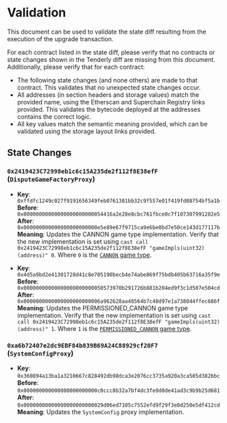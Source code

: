 # Validation

This document can be used to validate the state diff resulting from the execution of the upgrade
transaction.

For each contract listed in the state diff, please verify that no contracts or state changes shown in the Tenderly diff are missing from this document. Additionally, please verify that for each contract:

- The following state changes (and none others) are made to that contract. This validates that no unexpected state changes occur.
- All addresses (in section headers and storage values) match the provided name, using the Etherscan and Superchain Registry links provided. This validates the bytecode deployed at the addresses contains the correct logic.
- All key values match the semantic meaning provided, which can be validated using the storage layout links provided.

## State Changes

### `0x2419423C72998eb1c6c15A235de2f112f8E38efF` (`DisputeGameFactoryProxy`)

- **Key**: `0xffdfc1249c027f9191656349feb0761381bb32c9f557e01f419fd08754bf5a1b` <br/>
  **Before**: `0x00000000000000000000000054416a2e28e8cbc761fbce0c7f107307991282e5` <br/>
  **After**: `0x000000000000000000000000e5e89e67f9715ca9e6be0bd7e50ce143d177117b` <br/>
  **Meaning**: Updates the CANNON game type implementation. Verify that the new implementation is set using `cast call 0x2419423C72998eb1c6c15A235de2f112f8E38efF "gameImpls(uint32)(address)" 0`. Where `0` is the [`CANNON` game type](https://github.com/ethereum-optimism/optimism/blob/op-contracts/v1.4.0/packages/contracts-bedrock/src/dispute/lib/Types.sol#L28).

- **Key**: `0x4d5a9bd2e41301728d41c8e705190becb4e74abe869f75bdb405b63716a35f9e` <br/>
  **Before**: `0x00000000000000000000000050573970b291726b881b204ed9f3c1d507e504cd` <br/>
  **After**: `0x0000000000000000000000006a962628aa48564b7c48d97e1a738044ffec686f` <br/>
  **Meaning**: Updates the PERMISSIONED_CANNON game type implementation. Verify that the new implementation is set using `cast call 0x2419423C72998eb1c6c15A235de2f112f8E38efF "gameImpls(uint32)(address)" 1`. Where `1` is the [`PERMISSIONED_CANNON` game type](https://github.com/ethereum-optimism/optimism/blob/op-contracts/v1.4.0/packages/contracts-bedrock/src/dispute/lib/Types.sol#L31).

### `0xa6b72407e2dc9EBF84b839B69A24C88929cf20F7` (`SystemConfigProxy`)

- **Key**: `0x360894a13ba1a3210667c828492db98dca3e2076cc3735a920a3ca505d382bbc`
  **Before**: `0x000000000000000000000000c0ccc8b32a7bf4dc3fe8d0de41ad3c9b9b25d681`
  **After**: `0x00000000000000000000000029d06ed7105c7552efd9f29f3e0d250e5df412cd`
  **Meaning**: Updates the `SystemConfig` proxy implementation.
